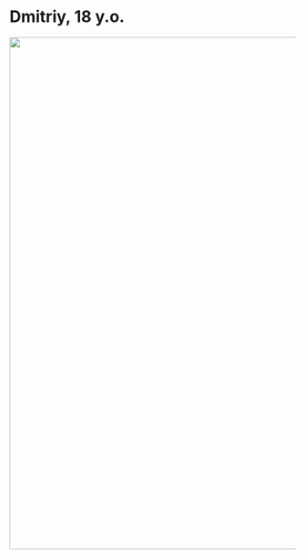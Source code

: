 <h1>Dmitriy, 18 y.o.</h1>

<div id="header" align="center">
  <img src="https://i.pinimg.com/736x/44/50/52/445052ea486bb3145f37b5d65c19524d.jpg" width='900'/>
</div>
